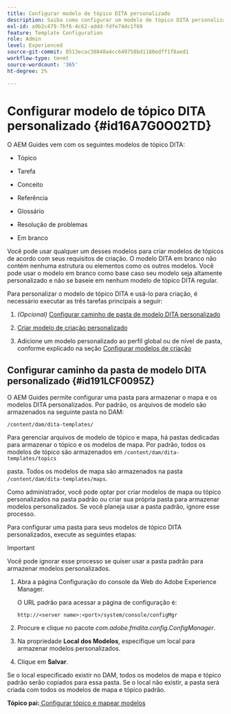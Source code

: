 ```yaml
---
title: Configurar modelo de tópico DITA personalizado
description: Saiba como configurar um modelo de tópico DITA personalizado
exl-id: a9b2c479-7bf6-4c62-addd-fdfe74dc1f69
feature: Template Configuration
role: Admin
level: Experienced
source-git-commit: 0513ecac38840a4cc649758bd1180edff1f8aed1
workflow-type: tm+mt
source-wordcount: '365'
ht-degree: 2%

---
```


# Configurar modelo de tópico DITA personalizado {#id16A7G0O02TD}

O AEM Guides vem com os seguintes modelos de tópico DITA:

- Tópico

- Tarefa

- Conceito

- Referência

- Glossário

- Resolução de problemas

- Em branco


Você pode usar qualquer um desses modelos para criar modelos de tópicos de acordo com seus requisitos de criação. O modelo DITA em branco não contém nenhuma estrutura ou elementos como os outros modelos. Você pode usar o modelo em branco como base caso seu modelo seja altamente personalizado e não se baseie em nenhum modelo de tópico DITA regular.

Para personalizar o modelo de tópico DITA e usá-lo para criação, é necessário executar as três tarefas principais a seguir:

1. *\(Opcional\)* [Configurar caminho de pasta de modelo DITA personalizado](#id191LCF0095Z)

1. [Criar modelo de criação personalizado](conf-folder-level.md#id1917D0EG0HJ)

1. Adicione um modelo personalizado ao perfil global ou de nível de pasta, conforme explicado na seção [Configurar modelos de criação](conf-folder-level.md#id1889D0IL0Y4)


## Configurar caminho da pasta de modelo DITA personalizado {#id191LCF0095Z}

O AEM Guides permite configurar uma pasta para armazenar o mapa e os modelos DITA personalizados. Por padrão, os arquivos de modelo são armazenados na seguinte pasta no DAM:

`/content/dam/dita-templates/`

Para gerenciar arquivos de modelo de tópico e mapa, há pastas dedicadas para armazenar o tópico e os modelos de mapa. Por padrão, todos os modelos de tópico são armazenados em `/content/dam/dita-templates/topics`

pasta. Todos os modelos de mapa são armazenados na pasta `/content/dam/dita-templates/maps`.

Como administrador, você pode optar por criar modelos de mapa ou tópico personalizados na pasta padrão ou criar sua própria pasta para armazenar modelos personalizados. Se você planeja usar a pasta padrão, ignore esse processo.

Para configurar uma pasta para seus modelos de tópico DITA personalizados, execute as seguintes etapas:

>[!IMPORTANT]
>
> Você pode ignorar esse processo se quiser usar a pasta padrão para armazenar modelos personalizados.

1. Abra a página Configuração do console da Web do Adobe Experience Manager.

   O URL padrão para acessar a página de configuração é:

   ```http
   http://<server name>:<port>/system/console/configMgr
   ```

1. Procure e clique no pacote *com.adobe.fmdita.config.ConfigManager*.

1. Na propriedade **Local dos Modelos**, especifique um local para armazenar modelos personalizados.

1. Clique em **Salvar**.


Se o local especificado existir no DAM, todos os modelos de mapa e tópico padrão serão copiados para essa pasta. Se o local não existir, a pasta será criada com todos os modelos de mapa e tópico padrão.

**Tópico pai:**[ Configurar tópico e mapear modelos](conf-template-tags.md)
